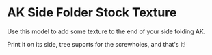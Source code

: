 # AK Side Folder Stock Texture
Use this model to add some texture to the end of your side folding AK.

Print it on its side, tree suports for the screwholes, and that's it!
